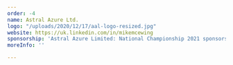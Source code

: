 ```yaml
---
order: -4
name: Astral Azure Ltd.
logo: "/uploads/2020/12/17/aal-logo-resized.jpg"
website: https://uk.linkedin.com/in/mikemcewing
sponsorship: 'Astral Azure Limited: National Championship 2021 sponsors'
moreInfo: ''

---
```

